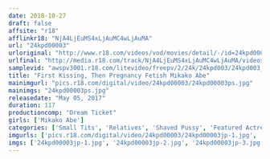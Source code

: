 ```yaml
---
date: 2018-10-27
draft: false
affsite: "r18"
afflinkr18: "NjA4LjEuMS4xLjAuMC4wLjAuMA"
url: "24kpd00003"
urloriginal: "http://www.r18.com/videos/vod/movies/detail/-/id=24kpd00003"
urlfinal: "http://media.r18.com/track/NjA4LjEuMS4xLjAuMC4wLjAuMA/videos/vod/movies/detail/-/id=24kpd00003"
samplevid: "awspv3001.r18.com/litevideo/freepv/2/24k/24kpd003/24kpd003_dmb_w.mp4"
title: "First Kissing, Then Pregnancy Fetish Mikako Abe"
mainimgurl: "pics.r18.com/digital/video/24kpd00003/24kpd00003ps.jpg"
mainimgs: "24kpd00003ps.jpg"
releasedate: "May 05, 2017"
duration: 117
productioncomp: "Dream Ticket"
girls: ['Mikako Abe']
categories: ['Small Tits', 'Relatives', 'Shaved Pussy', 'Featured Actress', 'Kiss Kiss', 'Creampie', 'Blowjob', 'Hi-Def']
imgurls: ['pics.r18.com/digital/video/24kpd00003/24kpd00003jp-1.jpg', 'pics.r18.com/digital/video/24kpd00003/24kpd00003jp-2.jpg', 'pics.r18.com/digital/video/24kpd00003/24kpd00003jp-3.jpg', 'pics.r18.com/digital/video/24kpd00003/24kpd00003jp-4.jpg', 'pics.r18.com/digital/video/24kpd00003/24kpd00003jp-5.jpg', 'pics.r18.com/digital/video/24kpd00003/24kpd00003jp-6.jpg', 'pics.r18.com/digital/video/24kpd00003/24kpd00003jp-7.jpg', 'pics.r18.com/digital/video/24kpd00003/24kpd00003jp-8.jpg', 'pics.r18.com/digital/video/24kpd00003/24kpd00003jp-9.jpg', 'pics.r18.com/digital/video/24kpd00003/24kpd00003jp-10.jpg', 'pics.r18.com/digital/video/24kpd00003/24kpd00003jp-11.jpg', 'pics.r18.com/digital/video/24kpd00003/24kpd00003jp-12.jpg', 'pics.r18.com/digital/video/24kpd00003/24kpd00003jp-13.jpg', 'pics.r18.com/digital/video/24kpd00003/24kpd00003jp-14.jpg', 'pics.r18.com/digital/video/24kpd00003/24kpd00003jp-15.jpg', 'pics.r18.com/digital/video/24kpd00003/24kpd00003jp-16.jpg', 'pics.r18.com/digital/video/24kpd00003/24kpd00003jp-17.jpg', 'pics.r18.com/digital/video/24kpd00003/24kpd00003jp-18.jpg', 'pics.r18.com/digital/video/24kpd00003/24kpd00003jp-19.jpg', 'pics.r18.com/digital/video/24kpd00003/24kpd00003jp-20.jpg']
imgs: ['24kpd00003jp-1.jpg', '24kpd00003jp-2.jpg', '24kpd00003jp-3.jpg', '24kpd00003jp-4.jpg', '24kpd00003jp-5.jpg', '24kpd00003jp-6.jpg', '24kpd00003jp-7.jpg', '24kpd00003jp-8.jpg', '24kpd00003jp-9.jpg', '24kpd00003jp-10.jpg', '24kpd00003jp-11.jpg', '24kpd00003jp-12.jpg', '24kpd00003jp-13.jpg', '24kpd00003jp-14.jpg', '24kpd00003jp-15.jpg', '24kpd00003jp-16.jpg', '24kpd00003jp-17.jpg', '24kpd00003jp-18.jpg', '24kpd00003jp-19.jpg', '24kpd00003jp-20.jpg']
---
```


